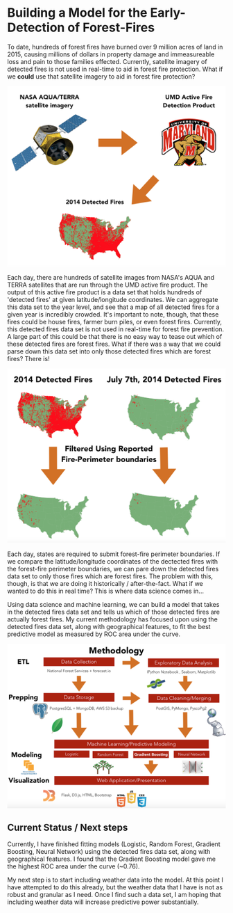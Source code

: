 # Building a Model for the Early-Detection of Forest-Fires

To date, hundreds of forest fires have burned over 9 million acres of land in 2015, causing millions of dollars in property damage and immeasureable loss and pain to those families effected. Currently, satellite imagery of detected fires is not used in real-time to aid in forest fire protection. What if we **could** use that satellite imagery to aid in forest fire protection?

![Intro Image 1](./readme_imgs/readme_1.png)

Each day, there are hundreds of satellite images from NASA's AQUA and TERRA satellites that are run through the UMD active fire product. The output of this active fire product is a data set that holds hundreds of 'detected fires' at given latitude/longitude coordinates. We can aggregate this data set to the year level, and see that a map of all detected fires for a given year is incredibly crowded. It's important to note, though, that these fires could be house fires, farmer burn piles, or even forest fires. Currently, this detected fires data set is not used in real-time for forest fire prevention. A large part of this could be that there is no easy way to tease out which of these detected fires are forest fires. What if there was a way that we could parse down this data set into only those detected fires which are forest fires? There is!

![Intro Image 2](./readme_imgs/readme_2.png)

Each day, states are required to submit forest-fire perimeter boundaries. If we compare the latitude/longitude coordinates of the dectected fires with the forest-fire perimeter boundaries, we can pare down the detected fires data set to only those fires which are forest fires. The problem with this, though, is that we are doing it historically / after-the-fact. What if we wanted to do this in real time? This is where data science comes in... 

Using data science and machine learning, we can build a model that takes in the detected fires data set and tells us which of those detected fires are actually forest fires.  My current methodology has focused upon using the detected fires data set, along with geographical features, to fit the best predictive model as measured by ROC area under the curve. 

![Intro Image 3](./readme_imgs/readme_3.png)

## Current Status / Next steps

Currently, I have finished fitting models (Logistic, Random Forest, Gradient Boosting, Neural Network) using the detected fires data set, along with geographical features. I found that the Gradient Boosting model gave me the highest ROC area under the curve (~0.76).  

My next step is to start including weather data into the model. At this point I have attempted to do this already, but the weather data that I have is not as robust and granular as I need. Once I find such a data set, I am hoping that including weather data will increase predictive power substantially. 



